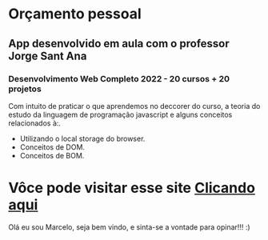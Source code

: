 # Orçamento pessoal

## App desenvolvido em aula com o professor Jorge Sant Ana
### Desenvolvimento Web Completo 2022 - 20 cursos + 20 projetos

Com intuito de praticar o que aprendemos no deccorer do curso, a teoria do estudo
da linguagem de programação javascript e alguns conceitos relacionados à:.

* Utilizando o local storage do browser.
* Conceitos de DOM.
* Conceitos de BOM.

# Vôce pode visitar esse site [Clicando aqui](https://dev-celo.github.io/controle_orcamento_pessoal/)


Olá eu sou Marcelo, seja bem vindo, e sinta-se a vontade para opinar!!!  :)

